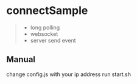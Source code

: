 # connectSample

> * long polling
> * websocket
> * server send event

## Manual

change config.js with your ip address
run start.sh
